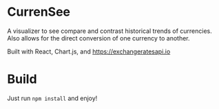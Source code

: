 # CurrenSee
A visualizer to see compare and contrast historical trends of currencies. Also allows for the direct conversion of one currency to another.

Built with React, Chart.js, and https://exchangeratesapi.io


# Build
Just run ```npm install``` and enjoy!
